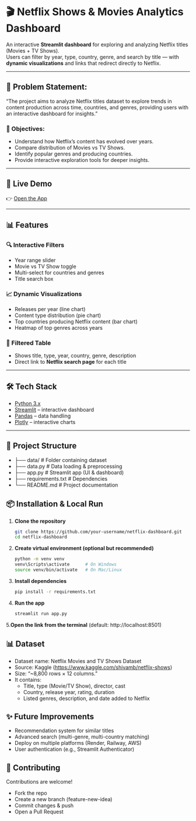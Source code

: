 # 🎬 Netflix Shows & Movies Analytics Dashboard

An interactive **Streamlit dashboard** for exploring and analyzing Netflix titles (Movies + TV Shows).  
Users can filter by year, type, country, genre, and search by title — with **dynamic visualizations** and links that redirect directly to Netflix.

---
## 🔎 Problem Statement:
“The project aims to analyze Netflix titles dataset to explore trends in content production across time, countries, and genres, providing users with an interactive dashboard for insights.”

### 🎯 Objectives:

- Understand how Netflix’s content has evolved over years.
- Compare distribution of Movies vs TV Shows.
- Identify popular genres and producing countries.
- Provide interactive exploration tools for deeper insights.

---

## 🚀 Live Demo
👉 [Open the App](https://netflixdashboard-qwjbcktrn9a4gc8eddeaqs.streamlit.app/)

---

## 📊 Features

### 🔍 Interactive Filters
- Year range slider  
- Movie vs TV Show toggle  
- Multi-select for countries and genres  
- Title search box  

### 📈 Dynamic Visualizations
- Releases per year (line chart)  
- Content type distribution (pie chart)  
- Top countries producing Netflix content (bar chart)  
- Heatmap of top genres across years  

### 📑 Filtered Table
- Shows title, type, year, country, genre, description  
- Direct link to **Netflix search page** for each title  

---

## 🛠️ Tech Stack
- [Python 3.x](https://www.python.org/)  
- [Streamlit](https://streamlit.io/) – interactive dashboard  
- [Pandas](https://pandas.pydata.org/) – data handling  
- [Plotly](https://plotly.com/python/) – interactive charts  

---

## 📂 Project Structure
 - ├── data/ # Folder containing dataset
 - ├── data.py # Data loading & preprocessing
 - ├── app.py # Streamlit app (UI & dashboard)
 - ├── requirements.txt # Dependencies
 - └── README.md # Project documentation

## 📦 Installation & Local Run

1. **Clone the repository**
   ```bash
   git clone https://github.com/your-username/netflix-dashboard.git
   cd netflix-dashboard

2. **Create virtual environment (optional but recommended)**
   ```bash
   python -m venv venv
   venv\Scripts\activate      # On Windows
   source venv/bin/activate   # On Mac/Linux

3. **Install dependencies**
   ```bash
   pip install -r requirements.txt

4. **Run the app**
   ```bash
   streamlit run app.py

5.**Open the link from the terminal** (default: http://localhost:8501)

## 📊 Dataset

- Dataset name: Netflix Movies and TV Shows Dataset
- Source: Kaggle (https://www.kaggle.com/shivamb/netflix-shows)
- Size: “~8,800 rows × 12 columns.”
- It contains:
  - Title, type (Movie/TV Show), director, cast
  - Country, release year, rating, duration
  - Listed genres, description, and date added to Netflix

## ✨ Future Improvements

- Recommendation system for similar titles
- Advanced search (multi-genre, multi-country matching)
- Deploy on multiple platforms (Render, Railway, AWS)
- User authentication (e.g., Streamlit Authenticator)

## 🤝 Contributing

Contributions are welcome!
- Fork the repo
- Create a new branch (feature-new-idea)
- Commit changes & push
- Open a Pull Request


